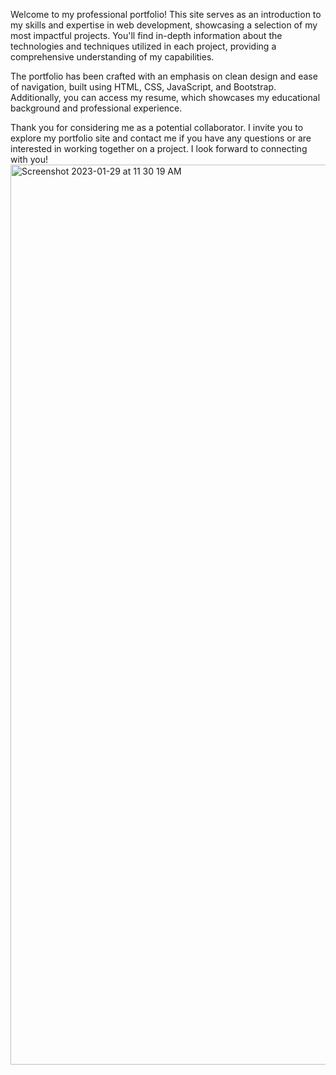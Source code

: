 Welcome to my professional portfolio! This site serves as an introduction to my skills and expertise in web development, showcasing a selection of my most impactful projects. You'll find in-depth information about the technologies and techniques utilized in each project, providing a comprehensive understanding of my capabilities.

The portfolio has been crafted with an emphasis on clean design and ease of navigation, built using HTML, CSS, JavaScript, and Bootstrap. Additionally, you can access my resume, which showcases my educational background and professional experience.

Thank you for considering me as a potential collaborator. I invite you to explore my portfolio site and contact me if you have any questions or are interested in working together on a project. I look forward to connecting with you!
<img width="1440" alt="Screenshot 2023-01-29 at 11 30 19 AM" src="https://user-images.githubusercontent.com/114965290/215351159-f315a7d7-1fc0-4d61-8d73-aaf66206ce40.png">
